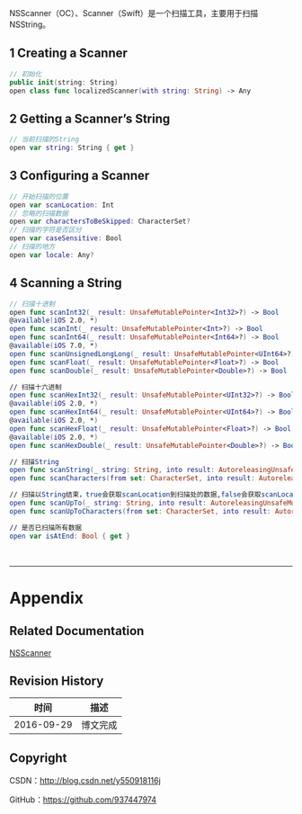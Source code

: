 NSScanner（OC）、Scanner（Swift）是一个扫描工具，主要用于扫描NSString。

## 1 Creating a Scanner

```swift
// 初始化
public init(string: String)
open class func localizedScanner(with string: String) -> Any
```

## 2 Getting a Scanner’s String

```swift
// 当前扫描的String
open var string: String { get }
```

## 3 Configuring a Scanner

```swift
// 开始扫描的位置
open var scanLocation: Int
// 忽略的扫描数据
open var charactersToBeSkipped: CharacterSet?
// 扫描的字符是否区分
open var caseSensitive: Bool
// 扫描的地方
open var locale: Any?
```

## 4 Scanning a String

```swift
// 扫描十进制
open func scanInt32(_ result: UnsafeMutablePointer<Int32>?) -> Bool
@available(iOS 2.0, *)
open func scanInt(_ result: UnsafeMutablePointer<Int>?) -> Bool
open func scanInt64(_ result: UnsafeMutablePointer<Int64>?) -> Bool
@available(iOS 7.0, *)
open func scanUnsignedLongLong(_ result: UnsafeMutablePointer<UInt64>?) -> Bool
open func scanFloat(_ result: UnsafeMutablePointer<Float>?) -> Bool
open func scanDouble(_ result: UnsafeMutablePointer<Double>?) -> Bool

// 扫描十六进制
open func scanHexInt32(_ result: UnsafeMutablePointer<UInt32>?) -> Bool // Optionally prefixed with "0x" or "0X"
@available(iOS 2.0, *)
open func scanHexInt64(_ result: UnsafeMutablePointer<UInt64>?) -> Bool // Optionally prefixed with "0x" or "0X"
@available(iOS 2.0, *)
open func scanHexFloat(_ result: UnsafeMutablePointer<Float>?) -> Bool // Corresponding to %a or %A formatting. Requires "0x" or "0X" prefix.
@available(iOS 2.0, *)
open func scanHexDouble(_ result: UnsafeMutablePointer<Double>?) -> Bool // Corresponding to %a or %A formatting. Requires "0x" or "0X" prefix.

// 扫描String
open func scanString(_ string: String, into result: AutoreleasingUnsafeMutablePointer<NSString?>?) -> Bool
open func scanCharacters(from set: CharacterSet, into result: AutoreleasingUnsafeMutablePointer<NSString?>?) -> Bool

// 扫描以String结束，true会获取scanLocation到扫描处的数据,false会获取scanLocation之后的所有数据
open func scanUpTo(_ string: String, into result: AutoreleasingUnsafeMutablePointer<NSString?>?) -> Bool
open func scanUpToCharacters(from set: CharacterSet, into result: AutoreleasingUnsafeMutablePointer<NSString?>?) -> Bool

// 是否已扫描所有数据
open var isAtEnd: Bool { get }
```

&#160;

----------

# Appendix

## Related Documentation

[NSScanner](https://developer.apple.com/reference/foundation/nsscanner?language=objc)


## Revision History

| 时间 | 描述 |
| ---- | ---- |
| 2016-09-29 | 博文完成 |

## Copyright

CSDN：http://blog.csdn.net/y550918116j

GitHub：https://github.com/937447974